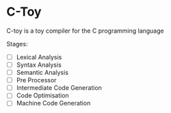 # C-Toy

C-toy is a toy compiler for the C programming language

Stages:
- [ ] Lexical Analysis
- [ ] Syntax Analysis
- [ ] Semantic Analysis
- [ ] Pre Processor
- [ ] Intermediate Code Generation
- [ ] Code Optimisation
- [ ] Machine Code Generation